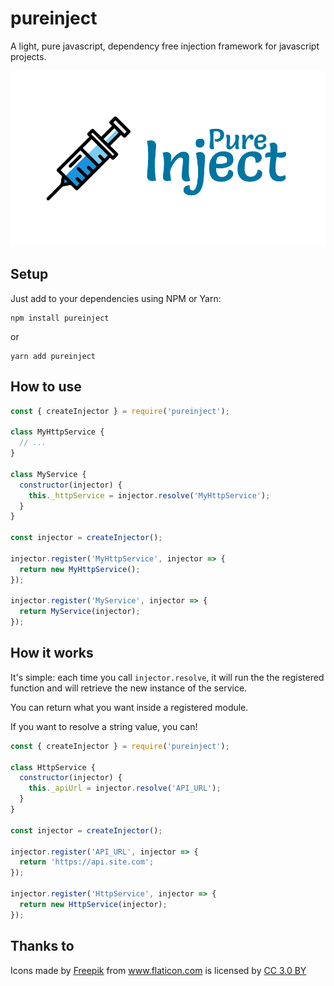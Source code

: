 # pureinject

A light, pure javascript, dependency free injection framework for javascript projects.

![logo](docs/pureinject-logo.png)

## Setup

Just add to your dependencies using NPM or Yarn:

```
npm install pureinject
```

or

```
yarn add pureinject
```

## How to use

```js
const { createInjector } = require('pureinject');

class MyHttpService {
  // ...
}

class MyService {
  constructor(injector) {
    this._httpService = injector.resolve('MyHttpService');
  }
}

const injector = createInjector();

injector.register('MyHttpService', injector => {
  return new MyHttpService();
});

injector.register('MyService', injector => {
  return MyService(injector);
});
```

## How it works

It's simple: each time you call `injector.resolve`, it will run the the registered function and will retrieve the new instance of the service.

You can return what you want inside a registered module.

If you want to resolve a string value, you can!

```js
const { createInjector } = require('pureinject');

class HttpService {
  constructor(injector) {
    this._apiUrl = injector.resolve('API_URL');
  }
}

const injector = createInjector();

injector.register('API_URL', injector => {
  return 'https://api.site.com';
});

injector.register('HttpService', injector => {
  return new HttpService(injector);
});
```

## Thanks to

<div>Icons made by <a href="https://www.freepik.com/" title="Freepik">Freepik</a> from <a href="https://www.flaticon.com/" 			    title="Flaticon">www.flaticon.com</a> is licensed by <a href="http://creativecommons.org/licenses/by/3.0/" 			    title="Creative Commons BY 3.0" target="_blank">CC 3.0 BY</a></div>
